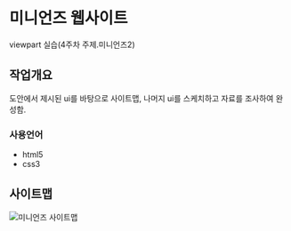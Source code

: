 # 미니언즈 웹사이트
viewpart 실습(4주차 주제.미니언즈2)

## 작업개요
도안에서 제시된 ui를 바탕으로 사이트맵, 나머지 ui를  스케치하고 자료를 조사하여 완성함.

### 사용언어
- html5
- css3

## 사이트맵
![미니언즈 사이트맵](https://picsum.photos/id/1000/600/400)
